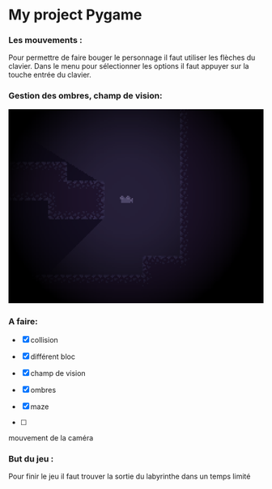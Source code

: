 # My project Pygame

### Les mouvements :

Pour permettre de faire bouger le personnage il faut utiliser les flèches du clavier. Dans le menu pour sélectionner les options il faut appuyer sur la touche entrée du clavier.

### Gestion des ombres, champ de vision:

![1.PNG](data/images_readme/1.PNG)

### A faire:

- [x] collision

- [x] différent bloc

- [x] champ de vision

- [x] ombres

- [x] maze

- [ ]

mouvement de la caméra

### But du jeu :

Pour finir le jeu il faut trouver la sortie du labyrinthe dans un temps limité
